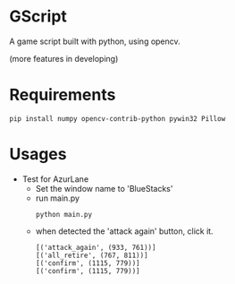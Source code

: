 # GScript
A game script built with python, using opencv.

(more features in developing)

# Requirements
~~~shell
pip install numpy opencv-contrib-python pywin32 Pillow
~~~

# Usages
- Test for AzurLane
  - Set the window name to 'BlueStacks'
  - run main.py
    ~~~shell
    python main.py
    ~~~
  - when detected the 'attack again' button, click it.
    ~~~shell
    [('attack_again', (933, 761))]
    [('all_retire', (767, 811))]
    [('confirm', (1115, 779))]
    [('confirm', (1115, 779))]
    ~~~~
